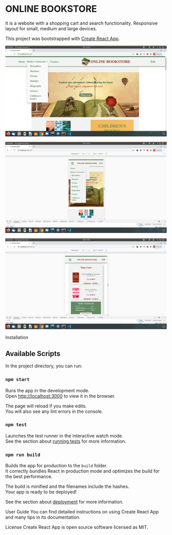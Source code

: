 # ONLINE BOOKSTORE

It is a website with a shopping cart and search functionality.
Responsive layout for small, medium and large devices.

This project was bootstrapped with [Create React App](https://github.com/facebook/create-react-app).

![screenshot](/screenshot.png)

![responsive layout](/responsive.png)

![shopping cart](/cart.png)

Installation

## Available Scripts

In the project directory, you can run:

### `npm start`

Runs the app in the development mode.<br />
Open [http://localhost:3000](http://localhost:3000) to view it in the browser.

The page will reload if you make edits.<br />
You will also see any lint errors in the console.

### `npm test`

Launches the test runner in the interactive watch mode.<br />
See the section about [running tests](https://facebook.github.io/create-react-app/docs/running-tests) for more information.

### `npm run build`

Builds the app for production to the `build` folder.<br />
It correctly bundles React in production mode and optimizes the build for the best performance.

The build is minified and the filenames include the hashes.<br />
Your app is ready to be deployed!

See the section about [deployment](https://facebook.github.io/create-react-app/docs/deployment) for more information.

User Guide
You can find detailed instructions on using Create React App and many tips in its documentation.

License
Create React App is open source software licensed as MIT.
